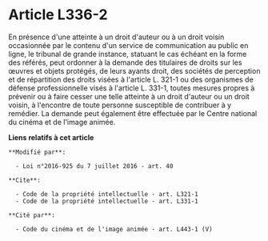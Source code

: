 # Article L336-2

En présence d'une atteinte à un droit d'auteur ou à un droit voisin occasionnée par le contenu d'un service de communication
au public en ligne, le tribunal de grande instance, statuant le cas échéant en la forme des référés, peut ordonner à la
demande des titulaires de droits sur les œuvres et objets protégés, de leurs ayants droit, des sociétés de perception et de
répartition des droits visées à l'article L. 321-1 ou des organismes de défense professionnelle visés à l'article L. 331-1,
toutes mesures propres à prévenir ou à faire cesser une telle atteinte à un droit d'auteur ou un droit voisin, à l'encontre
de toute personne susceptible de contribuer à y remédier. La demande peut également être effectuée par le Centre national du
cinéma et de l'image animée.

**Liens relatifs à cet article**

	**Modifié par**:

	  - Loi n°2016-925 du 7 juillet 2016 - art. 40

	**Cite**:

	  - Code de la propriété intellectuelle - art. L321-1
	  - Code de la propriété intellectuelle - art. L331-1

	**Cité par**:

	  - Code du cinéma et de l'image animée - art. L443-1 (V)
